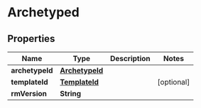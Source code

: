 

# Archetyped


## Properties

| Name | Type | Description | Notes |
|------------ | ------------- | ------------- | -------------|
|**archetypeId** | [**ArchetypeId**](ArchetypeId.md) |  |  |
|**templateId** | [**TemplateId**](TemplateId.md) |  |  [optional] |
|**rmVersion** | **String** |  |  |



